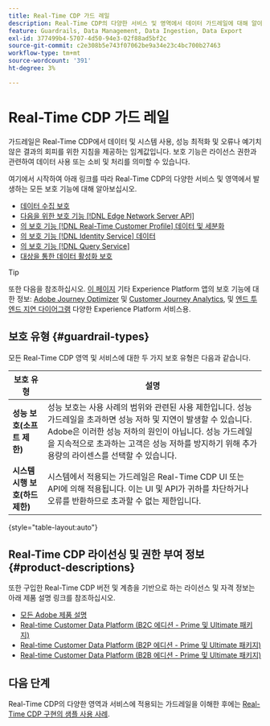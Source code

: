 ```yaml
---
title: Real-Time CDP 가드 레일
description: Real-Time CDP의 다양한 서비스 및 영역에서 데이터 가드레일에 대해 알아봅니다.
feature: Guardrails, Data Management, Data Ingestion, Data Export
exl-id: 377499b4-5707-4d50-94e3-02f88ad5bf2c
source-git-commit: c2e308b5e743f07062be9a34e23c4bc700b27463
workflow-type: tm+mt
source-wordcount: '391'
ht-degree: 3%

---
```


# Real-Time CDP 가드 레일

가드레일은 Real-Time CDP에서 데이터 및 시스템 사용, 성능 최적화 및 오류나 예기치 않은 결과의 회피를 위한 지침을 제공하는 임계값입니다. 보호 기능은 라이선스 권한과 관련하여 데이터 사용 또는 소비 및 처리를 의미할 수 있습니다.

여기에서 시작하여 아래 링크를 따라 Real-Time CDP의 다양한 서비스 및 영역에서 발생하는 모든 보호 기능에 대해 알아보십시오.

* [데이터 수집 보호](/help/ingestion/guardrails.md)
* [다음을 위한 보호 기능 [!DNL Edge Network Server API]](/help/server-api/guardrails.md)
* [의 보호 기능 [!DNL Real-Time Customer Profile] 데이터 및 세분화](/help/profile/guardrails.md)
* [의 보호 기능 [!DNL Identity Service] 데이터](/help/identity-service/guardrails.md)
* [의 보호 기능 [!DNL Query Service]](/help/query-service/guardrails.md)
* [대상을 통한 데이터 활성화 보호](/help/destinations/guardrails.md)

>[!TIP]
>
>또한 다음을 참조하십시오. [이 페이지](https://experienceleague.adobe.com/docs/blueprints-learn/architecture/architecture-overview/deployment/guardrails.html) 기타 Experience Platform 앱의 보호 기능에 대한 정보: [Adobe Journey Optimizer](https://experienceleague.adobe.com/docs/journey-optimizer.html?lang=ko) 및 [Customer Journey Analytics](https://experienceleague.adobe.com/docs/customer-journey-analytics.html), 및 [엔드 투 엔드 지연 다이어그램](https://experienceleague.adobe.com/docs/blueprints-learn/architecture/architecture-overview/deployment/guardrails.html?lang=en#end-to-end-latency-diagrams) 다양한 Experience Platform 서비스용.

## 보호 유형 {#guardrail-types}

모든 Real-Time CDP 영역 및 서비스에 대한 두 가지 보호 유형은 다음과 같습니다.

| 보호 유형 | 설명 |
|----------|---------|
| **성능 보호(소프트 제한)** | 성능 보호는 사용 사례의 범위와 관련된 사용 제한입니다. 성능 가드레일을 초과하면 성능 저하 및 지연이 발생할 수 있습니다. Adobe은 이러한 성능 저하의 원인이 아닙니다. 성능 가드레일을 지속적으로 초과하는 고객은 성능 저하를 방지하기 위해 추가 용량의 라이센스를 선택할 수 있습니다. |
| **시스템 시행 보호(하드 제한)** | 시스템에서 적용되는 가드레일은 Real-Time CDP UI 또는 API에 의해 적용됩니다. 이는 UI 및 API가 귀하를 차단하거나 오류를 반환하므로 초과할 수 없는 제한입니다. |

{style="table-layout:auto"}

## Real-Time CDP 라이선싱 및 권한 부여 정보 {#product-descriptions}

또한 구입한 Real-Time CDP 버전 및 계층을 기반으로 하는 라이선스 및 자격 정보는 아래 제품 설명 링크를 참조하십시오.

* [모든 Adobe 제품 설명](https://helpx.adobe.com/legal/product-descriptions.html)
* [Real-time Customer Data Platform (B2C 에디션 - Prime 및 Ultimate 패키지)](https://helpx.adobe.com/legal/product-descriptions/real-time-customer-data-platform-b2c-edition-prime-and-ultimate-packages.html)
* [Real-time Customer Data Platform (B2P 에디션 - Prime 및 Ultimate 패키지)](https://helpx.adobe.com/legal/product-descriptions/real-time-customer-data-platform-b2p-edition-prime-and-ultimate-packages.html)
* [Real-time Customer Data Platform (B2B 에디션 - Prime 및 Ultimate 패키지)](https://helpx.adobe.com/legal/product-descriptions/real-time-customer-data-platform-b2b-edition-prime-and-ultimate-packages.html)

## 다음 단계

Real-Time CDP의 다양한 영역과 서비스에 적용되는 가드레일을 이해한 후에는 [Real-Time CDP 구현의 샘플 사용 사례](/help/rtcdp/get-started.md).
